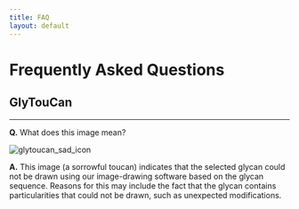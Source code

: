 ```yaml
---
title: FAQ
layout: default
---
```


# Frequently Asked Questions 

## GlyTouCan

---------------

**Q.** What does this image mean?<br>

![glytoucan_sad_icon](https://cloud.githubusercontent.com/assets/16686185/21878002/7ed27082-d8d2-11e6-8e8d-63898326dd90.png)

**A.** This image (a sorrowful toucan) indicates that the selected glycan could not be drawn using 
our image-drawing software based on the glycan sequence.  Reasons for this may include the 
fact that the glycan contains particularities that could not be drawn, such as unexpected modifications. 
<br><br>

